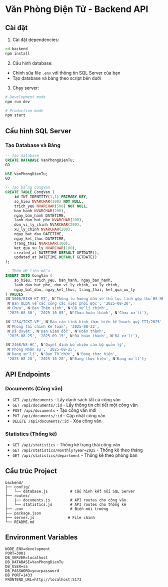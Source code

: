 # Văn Phòng Điện Tử - Backend API

## Cài đặt

1. Cài đặt dependencies:
```bash
cd backend
npm install
```

2. Cấu hình database:
- Chỉnh sửa file `.env` với thông tin SQL Server của bạn
- Tạo database và bảng theo script bên dưới

3. Chạy server:
```bash
# Development mode
npm run dev

# Production mode
npm start
```

## Cấu hình SQL Server

### Tạo Database và Bảng

```sql
-- Tạo database
CREATE DATABASE VanPhongDienTu;
GO

USE VanPhongDienTu;
GO

-- Tạo bảng CongVan
CREATE TABLE CongVan (
    id INT IDENTITY(1,1) PRIMARY KEY,
    so_hieu NVARCHAR(100) NOT NULL,
    trich_yeu NVARCHAR(500) NOT NULL,
    ban_hanh NVARCHAR(200),
    ngay_ban_hanh DATETIME,
    lanh_dao_but_phe NVARCHAR(200),
    don_vi_ly_chinh NVARCHAR(200),
    xu_ly_chinh NVARCHAR(200),
    ngay_bat_dau DATETIME,
    ngay_ket_thuc DATETIME,
    trang_thai NVARCHAR(100),
    ket_qua_xu_ly NVARCHAR(100),
    created_at DATETIME DEFAULT GETDATE(),
    updated_at DATETIME DEFAULT GETDATE()
);

-- Thêm dữ liệu mẫu
INSERT INTO CongVan (
    so_hieu, trich_yeu, ban_hanh, ngay_ban_hanh,
    lanh_dao_but_phe, don_vi_ly_chinh, xu_ly_chinh,
    ngay_bat_dau, ngay_ket_thuc, trang_thai, ket_qua_xu_ly
) VALUES 
(N'5006/BIXH-KT-MT', N'Thông tu hướng dẫn về thủ tục tình gộp thử HS-HB...', 
 N'Ban QLDA về các công các việc phối Bộc', '2025-08-20',
 N'Chưa', N'Ban Thêm sinh', N'Đã xử lí chính',
 '2025-08-30', '2025-10-05', N'Chưa hoàn thành', N'Chưa xử lí'),

(N'1234/TCKT-VP', N'Báo cáo tình hình thực hiện kế hoạch quý III/2025',
 N'Phòng Tài chính Kế toán', '2025-08-22',
 N'Đã duyệt', N'Ban Giám đốc', N'Hoàn thành',
 '2025-08-25', '2025-09-15', N'Đã hoàn thành', N'Đã xử lí'),

(N'2468/NS-HC', N'Quyết định bổ nhiệm cán bộ quản lý',
 N'Phòng Nhân sự', '2025-08-25',
 N'Đang xử lí', N'Ban Tổ chức', N'Đang thực hiện',
 '2025-08-28', '2025-10-20', N'Đang thực hiện', N'Đang xử lí');
```

## API Endpoints

### Documents (Công văn)

- `GET /api/documents` - Lấy danh sách tất cả công văn
- `GET /api/documents/:id` - Lấy thông tin chi tiết một công văn
- `POST /api/documents` - Tạo công văn mới
- `PUT /api/documents/:id` - Cập nhật công văn
- `DELETE /api/documents/:id` - Xóa công văn

### Statistics (Thống kê)

- `GET /api/statistics` - Thống kê trạng thái công văn
- `GET /api/statistics/monthly?year=2025` - Thống kê theo tháng
- `GET /api/statistics/department` - Thống kê theo phòng ban

## Cấu trúc Project

```
backend/
├── config/
│   └── database.js          # Cấu hình kết nối SQL Server
├── routes/
│   ├── documents.js         # API routes cho công văn
│   └── statistics.js        # API routes cho thống kê
├── .env                     # Biến môi trường
├── package.json
├── server.js               # File chính
└── README.md
```

## Environment Variables

```
NODE_ENV=development
PORT=3001
DB_SERVER=localhost
DB_DATABASE=VanPhongDienTu
DB_USER=sa
DB_PASSWORD=yourpassword
DB_PORT=1433
FRONTEND_URL=http://localhost:5173
```